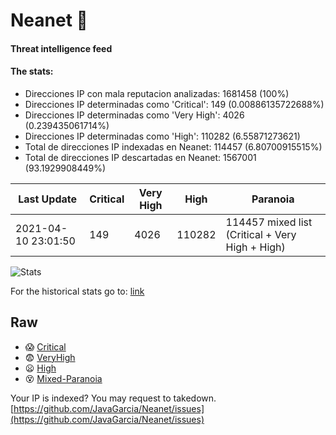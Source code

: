 # Neanet :hocho:
#### Threat intelligence feed
#### The stats:

- Direcciones IP con mala reputacion analizadas: 1681458 (100%)
- Direcciones IP determinadas como 'Critical':  149 (0.00886135722688%)
- Direcciones IP determinadas como 'Very High':  4026 (0.239435061714%)
- Direcciones IP determinadas como 'High':  110282 (6.55871273621)
- Total de direcciones IP indexadas en Neanet:  114457 (6.80700915515%)
- Total de direcciones IP descartadas en Neanet:  1567001 (93.1929908449%)

| Last Update | Critical | Very High | High | Paranoia |
| --- | --- | --- | --- | --- |
| 2021-04-10 23:01:50 | 149 | 4026 | 110282 | 114457 mixed list (Critical + Very High + High)|

![Stats](https://docs.google.com/spreadsheets/d/e/2PACX-1vSnaNMIXVabIpDJjufMlzH7poXnshF3mgd8Is1g9ytUEzVsP5my4Trn8f-xkoLLQ38xpL3HtmUexLo6/pubchart?oid=501124687&format=image)

For the historical stats go to: [link](/stats.csv)
## Raw
- :scream: [Critical](https://raw.githubusercontent.com/JavaGarcia/Neanet/master/blacklists/neanet_critical.txt)
- :fearful: [VeryHigh](https://raw.githubusercontent.com/JavaGarcia/Neanet/master/blacklists/neanet_veryHigh.txtt)
- :frowning: [High](https://raw.githubusercontent.com/JavaGarcia/Neanet/master/blacklists/neanet_high.txt)
- :dizzy_face: [Mixed-Paranoia](https://raw.githubusercontent.com/JavaGarcia/Neanet/master/blacklists/neanet_all.txt)


Your IP is indexed? You may request to takedown. [https://github.com/JavaGarcia/Neanet/issues](https://github.com/JavaGarcia/Neanet/issues)





























































































































































































































































































































































































































































































































































































































































































































































































































































































































































































































































































































































































































































































































































































































































































































































































































































































































































































































































































































































































































































































































































































































































































































































































































































































































































































































































































































































































































































































































































































































































































































































































































































































































































































































































































































































































































































































































































































































































































































































































































































































































































































































































































































































































































































































































































































































































































































































































































































































































































































































































































































































































































































































































































































































































































































































































































































































































